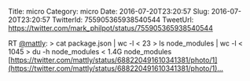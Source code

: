 Title: micro
Category: micro
Date: 2016-07-20T23:20:57
Slug: 2016-07-20T23:20:57
TwitterId: 755905365938540544
TweetUrl: https://twitter.com/mark_philpot/status/755905365938540544

RT [@mattly](https://twitter.com/mattly): &gt; cat package.json | wc -l
&lt; 23
&gt; ls node_modules | wc -l
&lt; 1045
&gt; du -h node_modules
&lt; 1.4G node_modules [https://twitter.com/mattly/status/688220491610341381/photo/1](https://twitter.com/mattly/status/688220491610341381/photo/1)…